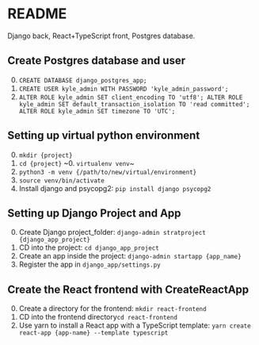 # README
Django back, React+TypeScript front, Postgres database.

## Create Postgres database and user
0. `CREATE DATABASE django_postgres_app;`
1. `CREATE USER kyle_admin WITH PASSWORD 'kyle_admin_password';`
2. `ALTER ROLE kyle_admin SET client_encoding TO 'utf8';
    ALTER ROLE kyle_admin SET default_transaction_isolation TO 'read committed';
    ALTER ROLE kyle_admin SET timezone TO 'UTC';`

## Setting up virtual python environment
0. `mkdir {project}`
0. `cd {project}`
~0. `virtualenv venv`~
0. `python3 -m venv {/path/to/new/virtual/environment}`
0. `source venv/bin/activate`
0. Install django and psycopg2: `pip install django psycopg2`

## Setting up Django Project and App
0. Create Django project_folder: `django-admin stratproject {django_app_project}`
0. CD into the project: `cd django_app_project`
0. Create an app inside the project: `django-admin startapp {app_name}`
0. Register the app in `django_app/settings.py`

## Create the React frontend with CreateReactApp
0. Create a directory for the frontend: `mkdir react-frontend`
1. CD into the frontend directory`cd react-frontend`
2. Use yarn to install a React app with a TypeScript template: `yarn create react-app {app-name} --template typescript`
